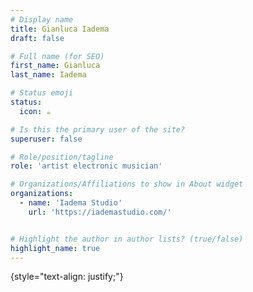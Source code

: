 ```yaml
---
# Display name
title: Gianluca Iadema
draft: false

# Full name (for SEO)
first_name: Gianluca
last_name: Iadema

# Status emoji
status:
  icon: ☕️

# Is this the primary user of the site?
superuser: false

# Role/position/tagline
role: 'artist electronic musician'

# Organizations/Affiliations to show in About widget
organizations:
  - name: 'Iadema Studio'
    url: 'https://iademastudio.com/'


# Highlight the author in author lists? (true/false)
highlight_name: true
---
```


{style="text-align: justify;"}
